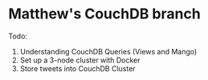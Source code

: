 # Matthew's CouchDB branch

Todo:

1. Understanding CouchDB Queries (Views and Mango)
2. Set up a 3-node cluster with Docker
3. Store tweets into CouchDB Cluster
